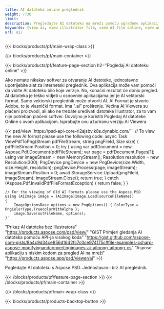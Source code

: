 ```yaml
---
title: AI datoteka online preglednik
weight: 7730
limit: 
description: Pregledajte AI datoteku na mreži pomoću ugrađene aplikacije Aspose
keywords: [view ai, view illustrator file, view AI file online, view adobe illustrator, ai file preview, ai format view]
url: ai/
---
```


{{< blocks/products/pf/main-wrap-class >}}


{{< blocks/products/pf/main-container >}}

{{< blocks/products/pf/feature-page-section h2="Pogledaj AI datoteku online" >}}
<p>Ako nemate nikakav softver za otvaranje AI datoteke, jednostavno upotrijebite alat za internetski preglednik. Ova aplikacija može vam pomoći da vidite AI datoteku bilo koje verzije. No, konačni rezultat će donio pregled. AI datoteka je teško vidjeti u osnovnim aplikacijama jer je AI vektorski format. Samo vektorski preglednik može otvoriti AI. AI Format je stvorio Adobe, to je vlasnički format. Ima ".ai" proširenje. Većina AI Viewera su plaćeni proizvodi, ali ako ne trebate uređivati datoteke Illustrator, za to vam nije potreban plaćeni softver. Dovoljno je koristiti Pogledaj AI datoteke Online s ovom aplikacijom. Isprobajte ovu ažuriranu verziju AI Viewera</p>
{{< psd/view `https://psd-api-core-rl2ajsbv.k8s.dynabic.com/` 
`	// To view the new AI format please use the following code:
	async Task<bool> ViewPdfToPng(Stream pdfFileStream, string pngFileId, Size size)
	{
		pdfFileStream.Position = 0;
		try
		{
			using var pdfDocument = new Aspose.Pdf.Document(pdfFileStream);
			var page = pdfDocument.Pages[1];
			using var imageStream = new MemoryStream();
			Resolution resolution = new Resolution(300);
			PngDevice pngDevice = new PngDevice(size.Width, size.Height, resolution);
			pngDevice.Process(page, imageStream);
			imageStream.Position = 0;
			await StorageService.Upload(pngFileId, imageStream);
			imageStream.Close();
			return true;
		}
		catch (Aspose.Pdf.InvalidPdfFileFormatException)
		{
			return false;
		}
	}
	
	// For the viewing of Old AI Formats please use the Aspose.PSD
	using (AiImage image = (AiImage)Image.Load(sourceFileName))
	{
		ImageOptionsBase options = new PngOptions() { ColorType = PngColorType.TruecolorWithAlpha };
		image.Save(outFileName, options);
	}` 
"Prikaz AI datoteka bez Illustratora" "https://products.aspose.com/psd/view/" 
"GIST Primjeri gledanja AI datoteka pomoću API-ja visokog koda" "https://gist.github.com/aspose-com-gists/8a4c9d34ce856d1642fc7c0ce974175c#file-examples-csharp-aspose-modifyingandconvertingimages-ai-aitopng-aitopng-cs" 
"Aspose aplikaciju s niskim kodom za pregled AI na mreži" "https://products.aspose.app/psd/viewer/ai" >}}
<p>Pogledajte AI datoteku s Aspose.PSD. Jednostavan i brz AI preglednik.</p>
{{< /blocks/products/pf/feature-page-section >}}
{{< /blocks/products/pf/main-container >}}


{{< /blocks/products/pf/main-wrap-class >}}

{{< blocks/products/products-backtop-button >}}
